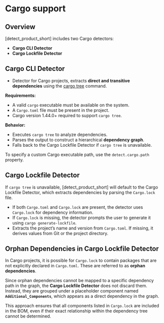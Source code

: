 # Cargo support

## Overview  

[detect_product_short] includes two Cargo detectors:

* **Cargo CLI Detector** 
* **Cargo Lockfile Detector**  

## Cargo CLI Detector  

* Detector for Cargo projects, extracts **direct and transitive dependencies** using the [cargo tree](https://doc.rust-lang.org/cargo/commands/cargo-tree.html) command.

**Requirements:**  
* A valid `cargo` executable must be available on the system.
* A `Cargo.toml` file must be present in the project.
* Cargo version 1.44.0+ required to support `cargo tree`.

**Behavior:**  
* Executes `cargo tree` to analyze dependencies.  
* Parses the output to construct a hierarchical **dependency graph**.  
* Falls back to the Cargo Lockfile Detector if `cargo tree` is unavailable.

To specify a custom Cargo executable path, use the `detect.cargo.path` property.  

## Cargo Lockfile Detector  

If `cargo tree` is unavailable, [detect_product_short] will default to the Cargo Lockfile Detector, which extracts dependencies by parsing the `Cargo.lock` file.

* If both `Cargo.toml` and `Cargo.lock` are present, the detector uses `Cargo.lock` for dependency information.  
* If `Cargo.lock` is missing, the detector prompts the user to generate it using `cargo generate-lockfile`.  
* Extracts the project’s name and version from `Cargo.toml`. If missing, it derives values from Git or the project directory.

## Orphan Dependencies in Cargo Lockfile Detector

In Cargo projects, it is possible for `Cargo.lock` to contain packages that are not explicitly declared in `Cargo.toml`. These are referred to as **orphan dependencies**.

Since orphan dependencies cannot be mapped to a specific dependency path in the graph, the **Cargo Lockfile Detector** does not discard them. Instead, they are grouped under a placeholder component named **`Additional_Components`**, which appears as a direct dependency in the graph.

This approach ensures that all components listed in `Cargo.lock` are included in the BOM, even if their exact relationship within the dependency tree cannot be determined.
